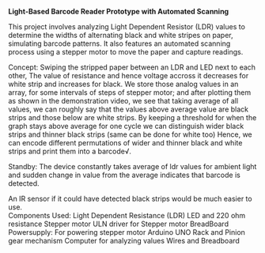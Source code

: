 **Light-Based Barcode Reader Prototype with Automated Scanning**

This project involves analyzing Light Dependent Resistor (LDR) values to determine the widths of alternating black and white stripes on paper, simulating barcode patterns.
It also features an automated scanning process using a stepper motor to move the paper and capture readings.  <br>

Concept: Swiping the stripped paper between an LDR and LED next to each other, The value of resistance and hence voltage accross it decreases for white strip and increases for black.
We store those analog values in an array, for some intervals of steps of stepper motor; and after plotting them as shown in the demonstration video, we see that taking average of all values,
we can roughly say that the values above average value are black strips and those below are white strips.
By keeping a threshold for when the graph stays above average for one cycle we can distinguish wider black strips and thinner black strips (same can be done for white too)
Hence, we can encode different permutations of wider and thinner black and white strips and print them into a barcode√.    <br>

Standby: The device constantly takes average of ldr values for ambient light and sudden change in value from the average indicates that barcode is detected.  <br>

An IR sensor if it could have detected black strips would be much easier to use.  <br>
Components Used:
Light Dependent Resistance (LDR)
LED and 220 ohm resistance
Stepper motor
ULN driver for Stepper motor
BreadBoard Powersupply: For powering stepper motor
Arduino UNO
Rack and Pinion gear mechanism
Computer for analyzing values
Wires and Breadboard

